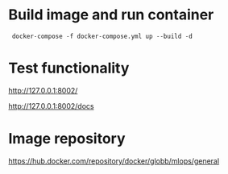 # Build image and run container
```
 docker-compose -f docker-compose.yml up --build -d
```

# Test functionality

http://127.0.0.1:8002/

http://127.0.0.1:8002/docs


# Image repository

https://hub.docker.com/repository/docker/globb/mlops/general

